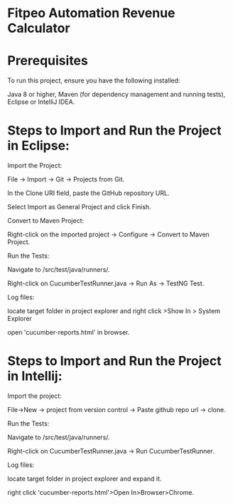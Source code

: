 # Fitpeo Automation Revenue Calculator

# Prerequisites
To run this project, ensure you have the following installed:

Java 8 or higher,
Maven (for dependency management and running tests),
Eclipse or IntelliJ IDEA.


# Steps to Import and Run the Project in Eclipse:

Import the Project:

File → Import → Git → Projects from Git.

In the Clone URI field, paste the GitHub repository URL.

Select Import as General Project and click Finish.

Convert to Maven Project:

Right-click on the imported project → Configure → Convert to Maven Project.



Run the Tests:

Navigate to /src/test/java/runners/.

Right-click on CucumberTestRunner.java → Run As → TestNG Test.

Log files:

locate target folder in project explorer and right click >Show In > System Explorer

open 'cucumber-reports.html' in browser.


# Steps to Import and Run the Project in Intellij:

Import the project:

 File->New -> project from version control -> Paste github repo url -> clone.

Run the Tests:

Navigate to /src/test/java/runners/.

Right-click on CucumberTestRunner.java →  Run CucumberTestRunner.

Log files:

locate target folder in project explorer and expand it.

right click 'cucumber-reports.html'>Open In>Browser>Chrome.

